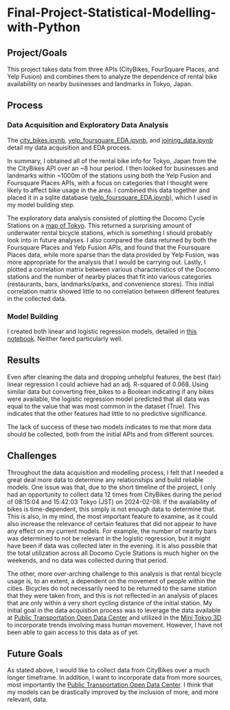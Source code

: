# Final-Project-Statistical-Modelling-with-Python

## Project/Goals
This project takes data from three APIs (CityBikes, FourSquare Places, and Yelp Fusion) and combines them to analyze the dependence of rental bike availability on nearby businesses and landmarks in Tokyo, Japan.

## Process
### Data Acquisition and Exploratory Data Analysis
The [city_bikes.ipynb](./notebooks/city_bikes.ipynb), [yelp_foursquare_EDA.ipynb](./notebooks/yelp_foursquare_EDA.ipynb), and [joining_data.ipynb](./notebooks/joining_data.ipynb) detail my data acquisition and EDA process. 

In summary, I obtained all of the rental bike info for Tokyo, Japan from the the CityBikes API over an ~8 hour period. I then looked for businesses and landmarks within ~1000m of the stations using both the Yelp Fusion and Foursquare Places APIs, with a focus on categories that I thought were likely to affect bike usage in the area. I combined this data together and placed it in a sqlite database ([yelp_foursquare_EDA.ipynb](./data/Docomo_stations.db)), which I used in my model building step.

The exploratory data analysis consisted of plotting the Docomo Cycle Stations on a [map of Tokyo](./images/underwater_bikes.png). This returned a surprising amount of underwater rental bicycle stations, which is something I should probably look into in future analyses. I also compared the data returned by both the Foursquare Places and Yelp Fusion APIs, and found that the Foursquare Places data, while more sparse than the data provided by Yelp Fusion, was more appropriate for the analysis that I would be carrying out. Lastly, I plotted a correlation matrix between various characteristics of the Docomo stations and the number of nearby places that fit into various categories (restaurants, bars, landmarks/parks, and convenience stores). This initial correlation matrix showed little to no correlation between different features in the collected data.

### Model Building

I created both linear and logistic regression models, detailed in [this notebook](./notebooks/model_building.ipynb). Neither fared particularly well.

## Results
Even after cleaning the data and dropping unhelpful features, the best (fair) linear regression I could achieve had an adj. R-squared of 0.068. Using similar data but converting free_bikes to a Boolean indicating if any bikes were available, the logistic regression model predicted that all data was equal to the value that was most common in the dataset (True). This indicates that the other features had little to no predictive significance.

The lack of success of these two models indicates to me that more data should be collected, both from the initial APIs and from different sources.

## Challenges 
Throughout the data acquisition and modelling process, I felt that I needed a great deal more data to determine any relationships and build reliable models. One issue was that, due to the short timeline of the project, I only had an opportunity to collect data 12 times from CityBikes during the period of 08:15:04 and 15:42:03 Tokyo (JST) on 2024-02-08. If the availability of bikes is time-dependent, this simply is not enough data to determine that. This is also, in my mind, the most important feature to examine, as it could also increase the relevance of certain features that did not appear to have any effect on my current models. For example, the number of nearby bars was determined to not be relevant in the logistic regression, but it might have been if data was collected later in the evening. It is also possible that the total utilization across all Docomo Cycle Stations is much higher on the weekends, and no data was collected during that period.

The other, more over-arching challenge to this analysis is that rental bicycle usage is, to an extent, a dependent on the movement of people within the cities. Bicycles do not necessarily need to be returned to the same station that they were taken from, and this is not reflected in an analysis of places that are only within a very short cycling distance of the initial station. My initial goal in the data acquistion process was to leverage the data available at [Public Transportation Open Data Center](https://developer.odpt.org/en/users/sign_up) and utilized in the [Mini Tokyo 3D](https://minitokyo3d.com/) to incorporate trends involving mass human movement. However, I have not been able to gain access to this data as of yet.

## Future Goals
As stated above, I would like to collect data from CityBikes over a much longer timeframe. In addition, I want to incorporate data from more sources, most importantly the [Public Transportation Open Data Center](https://developer.odpt.org/en/users/sign_up). I think that my models can be drastically improved by the inclusion of more, and more relevant, data.

